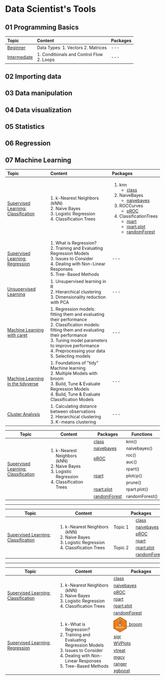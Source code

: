 # Data Scientist's Tools

## 01 Programming Basics

| Topic | Content | Packages |
|:---|:---------|:---|
| [Beginner](https://github.com/jwarz/data-scientists-tools/tree/main/01_basics/01_R/01_programming_beginner) | Data Types:  1. Vectors 2. Matrices | --- |
| [Intermediate](https://github.com/jwarz/data-scientists-tools/tree/main/01_basics/01_R/02_programming_intermediate) | 1. Conditionals and Control Flow<br/> 2. Loops | --- |

## 02 Importing data

## 03 Data manipulation

## 04 Data visualization

## 05 Statistics

## 06 Regression

## 07 Machine Learning

| Topic | Content | Packages |
|:---|:---------|:---|
| [Supervised Learning: Classification](https://github.com/jwarz/data-scientists-tools/tree/main/07_machine_learning/01_R/supervised_learning_classification) | 1. k-Nearest Neighbors (kNN)<br/>2. Naive Bayes<br/>3. Logistic Regression<br/>4. Classification Trees | <ol><li>knn<ul><li><a href="https://CRAN.R-project.org/package=class">class</a></li></ul></li><li>NaiveBayes<ul><li><a href="https://github.com/majkamichal/naivebayes">naivebayes</a></li></ul></li><li>ROCCurves<ul><li><a href="https://github.com/xrobin/pROC">pROC</a></li></ul></li><li>ClassificationTrees<ul><li><a href="https://github.com/bethatkinson/rpart">rpart</a></li><li><a href="http://www.milbo.org/rpart-plot/index.html">rpart.plot</a></li><li><a href="https://cran.r-project.org/web/packages/randomForest/index.html">randomForest</a></li></ul></li></ol> |
| [Supervised Learning: Regression](https://github.com/jwarz/data-scientists-tools/tree/main/07_machine_learning/01_R/supervised_learning_regression) | 1. What is Regression?<br/>2. Training and Evaluating Regression Models<br/>3. Issues to Consider<br/>4. Dealing with Non-Linear Responses<br/>5. Tree-Based Methods | --- |
| [Unsupervised Learning](https://github.com/jwarz/data-scientists-tools/tree/main/07_machine_learning/01_R/unsupervised_learning) | 1. Unsupervised learning in R<br/>2. Hierarchical clustering<br/>3. Dimensionality reduction with PCA | --- |
| [Machine Learning with caret](https://github.com/jwarz/data-scientists-tools/tree/main/07_machine_learning/01_R/machine_learning_with_caret) | 1. Regression models: fitting them and evaluating their performance<br/>2. Classification models: fitting them and evaluating their performance<br/>3. Tuning model parameters to improve performance<br/>4. Preprocessing your data<br/>5. Selecting models | --- |
| [Machine Learning in the tidyverse](https://github.com/jwarz/data-scientists-tools/tree/main/07_machine_learning/01_R/machine_learning_in_the_tidyverse) | 1. Foundations of "tidy" Machine learning<br/>2. Multiple Models with broom<br/>3. Build, Tune & Evaluate Regression Models<br/>4. Build, Tune & Evaluate Classification Models | --- |
| [Cluster Analysis](https://github.com/jwarz/data-scientists-tools/tree/main/07_machine_learning/01_R/cluster_analysis) | 1. Calculating distance between observations<br/>2. Hierarchical clustering<br/>3. K-means clustering | --- |

<table>
  <thead>
    <tr>
      <th>Topic</th>
      <th>Content</th>
      <th>Packages</th>
      <th>Functions</th>
    </tr>
  </thead>
	<tbody>
		<tr>
			<td rowspan="9"><a href="https://github.com/jwarz/data-scientists-tools/tree/main/07_machine_learning/01_R/supervised_learning_classification">Supervised Learning: Classification</a></td>
			<td rowspan="9">
			  <ol>
          <li>k-Nearest Neighbors (kNN)</li>
          <li>Naive Bayes</li>
          <li>Logistic Regression</li>
          <li>Classification Trees</li>
        </ol>
			</td>
			<td><a href="https://CRAN.R-project.org/package=class">class</a></td>
			<td>knn()</td>
		</tr>
		<tr>
			<td><a href="https://github.com/majkamichal/naivebayes">naivebayes</a></td>
			<td>naivebayes()</td>
		</tr>
		<tr>
			<td rowspan="2"><a href="https://github.com/xrobin/pROC">pROC</a></td>
			<td>roc()</td>
		</tr>
		<tr>
			<td>auc()</td>
		</tr>
		<tr>
			<td rowspan="3"><a href="https://github.com/bethatkinson/rpart">rpart</a></td>
			<td>rpart()</td>
		</tr>
		<tr>
			<td>plotcp()</td>
		</tr>
		<tr>
			<td>prune()</td>
		</tr>
		<tr>
			<td><a href="http://www.milbo.org/rpart-plot/index.html">rpart.plot</a></td>
			<td>rpart.plot()</td>
		</tr>
		<tr>
			<td><a href="https://cran.r-project.org/web/packages/randomForest/index.html">randomForest</a></td>
			<td>randomForest()</td>
		</tr>
	</tbody>
</table>

---

<table>
  <thead>
    <tr>
      <th>&nbsp;&nbsp;&nbsp;&nbsp;&nbsp;&nbsp;&nbsp;&nbsp;&nbsp;&nbsp;&nbsp;&nbsp;&nbsp;&nbsp;&nbsp;Topic&nbsp;&nbsp;&nbsp;&nbsp;&nbsp;&nbsp;&nbsp;&nbsp;&nbsp;&nbsp;&nbsp;&nbsp;&nbsp;&nbsp;&nbsp;</th>
      <th>&nbsp;&nbsp;&nbsp;&nbsp;&nbsp;&nbsp;&nbsp;&nbsp;&nbsp;&nbsp;&nbsp;&nbsp;&nbsp;&nbsp;&nbsp;Content&nbsp;&nbsp;&nbsp;&nbsp;&nbsp;&nbsp;&nbsp;&nbsp;&nbsp;&nbsp;&nbsp;&nbsp;&nbsp;&nbsp;&nbsp;</th>
      <th colspan="2">&nbsp;&nbsp;&nbsp;&nbsp;&nbsp;&nbsp;&nbsp;&nbsp;&nbsp;&nbsp;&nbsp;&nbsp;&nbsp;&nbsp;&nbsp;Packages&nbsp;&nbsp;&nbsp;&nbsp;&nbsp;&nbsp;&nbsp;&nbsp;&nbsp;&nbsp;&nbsp;&nbsp;&nbsp;&nbsp;&nbsp;</th>
    </tr>
  </thead>
	<tbody>
		<tr>
			<td rowspan="6"><a href="https://github.com/jwarz/data-scientists-tools/tree/main/07_machine_learning/01_R/supervised_learning_classification">Supervised Learning: Classification</a></td>
			<td rowspan="6">
			  <ol>
          <li>k-Nearest Neighbors (kNN)</li>
          <li>Naive Bayes</li>
          <li>Logistic Regression</li>
          <li>Classification Trees</li>
        </ol>
			</td>
			<td rowspan="3">Topic 1</td>
			<td><a href="https://CRAN.R-project.org/package=class">class</a></td>
		</tr>
		<tr>
			<td><a href="https://github.com/majkamichal/naivebayes">naivebayes</a></td>
		</tr>
		<tr>
			<td><a href="https://github.com/xrobin/pROC">pROC</a></td>
		</tr>
		<tr>
		  <td rowspan="3">Topic 2</td>
		  <td><a href="https://github.com/bethatkinson/rpart">rpart</a></td>
		</tr>
		<tr>
			<td><a href="http://www.milbo.org/rpart-plot/index.html">rpart.plot</a></td>
		</tr>
		<tr>
			<td><a href="https://cran.r-project.org/web/packages/randomForest/index.html">randomForest</a></td>
		</tr>
	</tbody>
</table>

---

<table>
  <thead>
    <tr>
      <th>&nbsp;&nbsp;&nbsp;&nbsp;&nbsp;&nbsp;&nbsp;&nbsp;&nbsp;&nbsp;&nbsp;&nbsp;&nbsp;&nbsp;&nbsp;Topic&nbsp;&nbsp;&nbsp;&nbsp;&nbsp;&nbsp;&nbsp;&nbsp;&nbsp;&nbsp;&nbsp;&nbsp;&nbsp;&nbsp;&nbsp;</th>
      <th>&nbsp;&nbsp;&nbsp;&nbsp;&nbsp;&nbsp;&nbsp;&nbsp;&nbsp;&nbsp;&nbsp;&nbsp;&nbsp;&nbsp;&nbsp;Content&nbsp;&nbsp;&nbsp;&nbsp;&nbsp;&nbsp;&nbsp;&nbsp;&nbsp;&nbsp;&nbsp;&nbsp;&nbsp;&nbsp;&nbsp;</th>
      <th>&nbsp;&nbsp;&nbsp;&nbsp;&nbsp;&nbsp;&nbsp;&nbsp;&nbsp;&nbsp;&nbsp;&nbsp;&nbsp;&nbsp;&nbsp;Packages&nbsp;&nbsp;&nbsp;&nbsp;&nbsp;&nbsp;&nbsp;&nbsp;&nbsp;&nbsp;&nbsp;&nbsp;&nbsp;&nbsp;&nbsp;</th>
    </tr>
  </thead>
	<tbody>
		<tr>
			<td rowspan="6"><a href="https://github.com/jwarz/data-scientists-tools/tree/main/07_machine_learning/01_R/supervised_learning_classification">Supervised Learning: Classification</a></td>
			<td rowspan="6">
			  <ol>
          <li>k-Nearest Neighbors (kNN)</li>
          <li>Naive Bayes</li>
          <li>Logistic Regression</li>
          <li>Classification Trees</li>
        </ol>
			</td>
			<td><a href="https://CRAN.R-project.org/package=class">class</a></td>
		</tr>
		<tr><td><a href="https://github.com/majkamichal/naivebayes">naivebayes</a></td></tr>
		<tr><td><a href="https://github.com/xrobin/pROC">pROC</a></td></tr>
		<tr><td><a href="https://github.com/bethatkinson/rpart">rpart</a></td></tr>
		<tr><td><a href="http://www.milbo.org/rpart-plot/index.html">rpart.plot</a></td></tr>
		<tr><td><a href="https://cran.r-project.org/web/packages/randomForest/index.html">randomForest</a></td></tr>
		<tr>
			<td rowspan="7"><a href="https://github.com/jwarz/data-scientists-tools/tree/main/07_machine_learning/01_R/supervised_learning_regression">Supervised Learning: Regression</a></td>
			<td rowspan="7">
			  <ol>
          <li>k-What is Regression?</li>
          <li>Training and Evaluating Regression Models</li>
          <li>Issues to Consider</li>
          <li>Dealing with Non-Linear Responses</li>
          <li>Tree-Based Methods</li>
        </ol>
			</td>
			<td><img height="50px" align="center" src="logo_broom.svg"/><a href="https://broom.tidymodels.org">&nbsp;&nbsp;broom</a></td>
		</tr>
		<tr><td><a href="https://winvector.github.io/sigr/index.html">sigr</a></td></tr>
		<tr><td><a href="https://winvector.github.io/WVPlots/index.html">WVPlots</a></td></tr>
		<tr><td><a href="https://winvector.github.io/vtreat/">vtreat</a></td></tr>
		<tr><td><a href="https://CRAN.R-project.org/package=mgcv ">mgcv</a></td></tr>
		<tr><td><a href="https://github.com/imbs-hl/ranger">ranger</a></td></tr>
		<tr><td><a href="https://github.com/dmlc/xgboost">xgboost</a></td></tr>
	</tbody>
</table>
